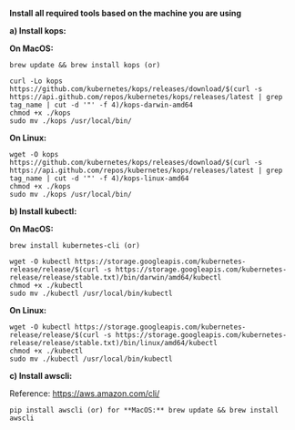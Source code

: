 
**Install all required tools based on the machine you are using**

**a) Install kops:**

**On MacOS:** 
```
brew update && brew install kops (or)
```
```
curl -Lo kops https://github.com/kubernetes/kops/releases/download/$(curl -s https://api.github.com/repos/kubernetes/kops/releases/latest | grep tag_name | cut -d '"' -f 4)/kops-darwin-amd64
chmod +x ./kops
sudo mv ./kops /usr/local/bin/
```
**On Linux:**
```
wget -O kops https://github.com/kubernetes/kops/releases/download/$(curl -s https://api.github.com/repos/kubernetes/kops/releases/latest | grep tag_name | cut -d '"' -f 4)/kops-linux-amd64
chmod +x ./kops
sudo mv ./kops /usr/local/bin/
```
**b) Install kubectl:**

**On MacOS:** 
```
brew install kubernetes-cli (or)
```
```
wget -O kubectl https://storage.googleapis.com/kubernetes-release/release/$(curl -s https://storage.googleapis.com/kubernetes-release/release/stable.txt)/bin/darwin/amd64/kubectl
chmod +x ./kubectl
sudo mv ./kubectl /usr/local/bin/kubectl
```
**On Linux:**
```
wget -O kubectl https://storage.googleapis.com/kubernetes-release/release/$(curl -s https://storage.googleapis.com/kubernetes-release/release/stable.txt)/bin/linux/amd64/kubectl
chmod +x ./kubectl
sudo mv ./kubectl /usr/local/bin/kubectl
```
**c) Install awscli:**

Reference: https://aws.amazon.com/cli/
```
pip install awscli (or) for **MacOS:** brew update && brew install awscli
```
